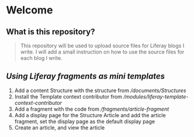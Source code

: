 # Welcome
## What is this repository?
> This repository will be used to upload source files for Liferay blogs I write. I will add a small instruction on how to use the source files for each blog I write.

## *Using Liferay fragments as mini templates*
1. Add a content Structure with the structure from */documents/Structures*
2. Install the Template context contributor from */modules/liferay-template-context-contributor*
3. Add a fragment with the code from */fragments/article-fragment*
4. Add a display page for the Structure Article and add the article fragment, set the display page as the default display page
5. Create an article, and view the article